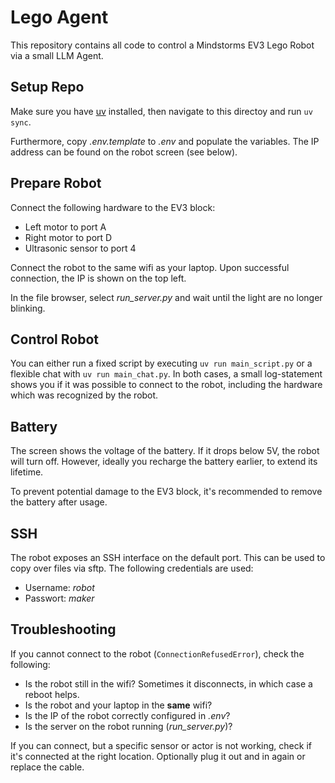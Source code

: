 # Lego Agent

This repository contains all code to control a Mindstorms EV3 Lego Robot via a small LLM Agent.

## Setup Repo

Make sure you have [uv](https://docs.astral.sh/uv/) installed, then navigate to this directoy and run `uv sync`.

Furthermore, copy _.env.template_ to _.env_ and populate the variables.
The IP address can be found on the robot screen (see below).

## Prepare Robot

Connect the following hardware to the EV3 block:

- Left motor to port A
- Right motor to port D
- Ultrasonic sensor to port 4

Connect the robot to the same wifi as your laptop. Upon successful connection, the IP is shown on the top left.

In the file browser, select _run_server.py_ and wait until the light are no longer blinking. 

## Control Robot

You can either run a fixed script by executing `uv run main_script.py` or a flexible chat with `uv run main_chat.py`.
In both cases, a small log-statement shows you if it was possible to connect to the robot, including the hardware which was recognized by the robot.

## Battery

The screen shows the voltage of the battery.
If it drops below 5V, the robot will turn off.
However, ideally you recharge the battery earlier, to extend its lifetime.

To prevent potential damage to the EV3 block, it's recommended to remove the battery after usage.

## SSH

The robot exposes an SSH interface on the default port.
This can be used to copy over files via sftp.
The following credentials are used:

- Username: _robot_
- Passwort: _maker_

## Troubleshooting

If you cannot connect to the robot (`ConnectionRefusedError`), check the following:

- Is the robot still in the wifi? Sometimes it disconnects, in which case a reboot helps.
- Is the robot and your laptop in the __same__ wifi?
- Is the IP of the robot correctly configured in _.env_?
- Is the server on the robot running (_run_server.py_)?

If you can connect, but a specific sensor or actor is not working, check if it's connected at the right location.
Optionally plug it out and in again or replace the cable.
